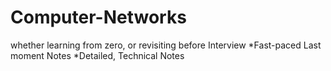 # Computer-Networks
whether learning from zero, or revisiting before Interview
*Fast-paced Last moment Notes
*Detailed, Technical Notes
